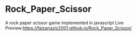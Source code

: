 # Rock_Paper_Scissor
A rock paper scissor game implemented in javascript
Live Preview:https://faizanaziz2001.github.io/Rock_Paper_Scissor/

